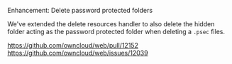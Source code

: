 Enhancement: Delete password protected folders

We've extended the delete resources handler to also delete the hidden folder acting as the password protected folder when deleting a `.psec` files.

https://github.com/owncloud/web/pull/12152
https://github.com/owncloud/web/issues/12039
